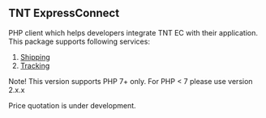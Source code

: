 ## TNT ExpressConnect

PHP client which helps developers integrate TNT EC with their application.
This package supports following services:
1. [Shipping](https://github.com/200MPH/tnt/blob/develop/docs/Shipping/Examples/howTo.md)
2. [Tracking](https://github.com/200MPH/tnt/blob/develop/docs/Tracking/howTo.md)

Note! This version supports PHP 7+ only.
For PHP < 7 please use version 2.x.x

Price quotation is under development.